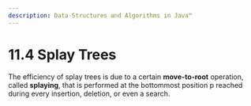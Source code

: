 ```yaml
---
description: Data Structures and Algorithms in Java™
---
```


# 11.4 Splay Trees

The efficiency of splay trees is due to a certain **move-to-root** operation, called **splaying**, that is performed at the bottommost position p reached during every insertion, deletion, or even a search.

